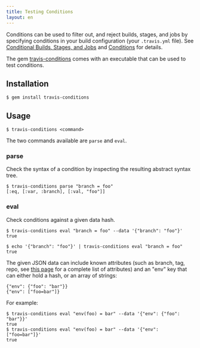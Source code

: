 ```yaml
---
title: Testing Conditions
layout: en
---
```


Conditions can be used to filter out, and reject builds, stages, and jobs by
specifying conditions in your build configuration (your `.travis.yml` file).
See [Conditional Builds, Stages, and Jobs](/user/conditional-builds-stages-jobs)
and [Conditions](/user/conditions-v1) for details.

The gem [travis-conditions](https://github.com/travis-ci/travis-conditions) comes
with an executable that can be used to test conditions.

## Installation

```
$ gem install travis-conditions
```

## Usage

```
$ travis-conditions <command>
```

The two commands available are `parse` and `eval`.

### parse

Check the syntax of a condition by inspecting the resulting abstract syntax
tree.

```
$ travis-conditions parse "branch = foo"
[:eq, [:var, :branch], [:val, "foo"]]

```

### eval

Check conditions against a given data hash.

```
$ travis-conditions eval "branch = foo" --data '{"branch": "foo"}'
true

$ echo '{"branch": "foo"}' | travis-conditions eval "branch = foo"
true
```

The given JSON data can include known attributes (such as branch, tag, repo,
see [this page](/user/conditions-v1) for a complete list of attributes) and an
"env" key that can either hold a hash, or an array of strings:

```
{"env": {"foo": "bar"}}
{"env": ["foo=bar"]}
```

For example:

```
$ travis-conditions eval "env(foo) = bar" --data '{"env": {"foo": "bar"}}'
true
$ travis-conditions eval "env(foo) = bar" --data '{"env": ["foo=bar"]}'
true
```
